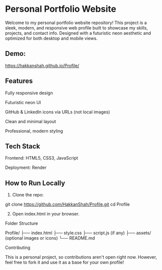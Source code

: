 
# Personal Portfolio Website

Welcome to my personal portfolio website repository! This project is a sleek, modern, and responsive web profile built to showcase my skills, projects, and contact info. Designed with a futuristic neon aesthetic and optimized for both desktop and mobile views.

## Demo:
https://hakkanshah.github.io/Profile/

## Features

Fully responsive design

Futuristic neon UI

GitHub & LinkedIn icons via URLs (not local images)

Clean and minimal layout

Professional, modern styling

## Tech Stack

Frontend: HTML5, CSS3, JavaScript

Deployment: Render


## How to Run Locally

1. Clone the repo:

git clone https://github.com/HakkanShah/Profile.git
cd Profile


2. Open index.html in your browser.



Folder Structure

Profile/
├── index.html
├── style.css
├── script.js (if any)
├── assets/ (optional images or icons)
└── README.md

Contributing

This is a personal project, so contributions aren't open right now. However, feel free to fork it and use it as a base for your own profile!

